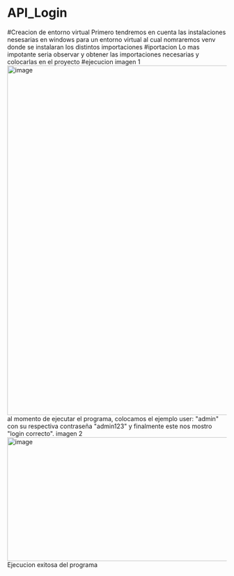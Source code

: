 # API_Login
#Creacion de entorno virtual
Primero tendremos en cuenta las instalaciones nesesarias en windows para un entorno virtual 
al cual nomraremos venv donde se instalaran los distintos importaciones
#iportacion
Lo mas impotante seria observar y obtener las importaciones necesarias y  colocarlas en el proyecto 
#ejecucion
imagen 1
<img width="1447" height="802" alt="image" src="https://github.com/user-attachments/assets/c18d4c51-2a6f-458b-b73d-24c4d3b35cb4" />
al momento de ejecutar el programa, colocamos el ejemplo user: "admin" con su respectiva contraseña "admin123" y finalmente este nos mostro "login correcto".
imagen 2
<img width="1401" height="284" alt="image" src="https://github.com/user-attachments/assets/4de23a1b-3e46-4eaf-b990-3c079b51083a" />
Ejecucion exitosa del programa 
